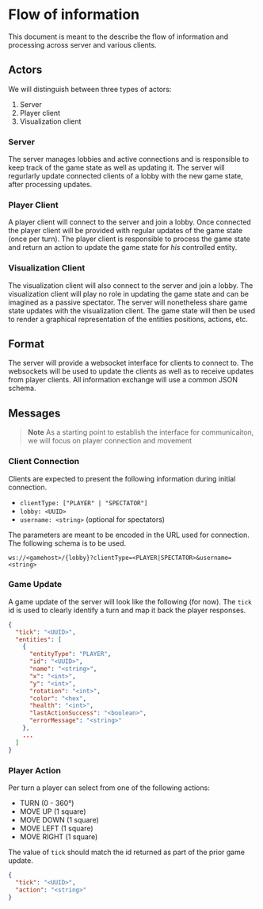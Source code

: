 # Flow of information

This document is meant to the describe the flow of information and processing across server and various clients.

## Actors

We will distinguish between three types of actors:

1. Server
1. Player client
1. Visualization client

### Server

The server manages lobbies and active connections and is responsible to keep track of the game state as well as updating it.
The server will regurlarly update connected clients of a lobby with the new game state, after processing updates.

### Player Client

A player client will connect to the server and join a lobby.
Once connected the player client will be provided with regular updates of the game state (once per turn).
The player client is responsible to process the game state and return an action to update the game state for _his_ controlled entity.

### Visualization Client

The visualization client will also connect to the server and join a lobby.
The visualization client will play no role in updating the game state and can be imagined as a passive spectator.
The server will nonetheless share game state updates with the visualization client.
The game state will then be used to render a graphical representation of the entities positions, actions, etc.

## Format

The server will provide a websocket interface for clients to connect to.
The websockets will be used to update the clients as well as to receive updates from player clients.
All information exchange will use a common JSON schema.

## Messages

> **Note** As a starting point to establish the interface for communicaiton, we will focus on player connection and movement

### Client Connection

Clients are expected to present the following information during initial connection.

- `clientType: ["PLAYER" | "SPECTATOR"]`
- `lobby: <UUID>`
- `username: <string>` (optional for spectators)

The parameters are meant to be encoded in the URL used for connection.
The following schema is to be used.

`ws://<gamehost>/{lobby}?clientType=<PLAYER|SPECTATOR>&username=<string>`

### Game Update

A game update of the server will look like the following (for now).
The `tick` id is used to clearly identify a turn and map it back the player responses.

```json
{
  "tick": "<UUID>",
  "entities": [
    {
      "entityType": "PLAYER",
      "id": "<UUID>",
      "name": "<string>",
      "x": "<int>",
      "y": "<int>",
      "rotation": "<int>",
      "color": "<hex",
      "health": "<int>",
      "lastActionSuccess": "<boolean>",
      "errorMessage": "<string>"
    },
    ...
  ]
}
```

### Player Action

Per turn a player can select from one of the following actions:

- TURN (0 - 360°)
- MOVE UP (1 square)
- MOVE DOWN (1 square)
- MOVE LEFT (1 square)
- MOVE RIGHT (1 square)

The value of `tick` should match the id returned as part of the prior game update.

```json
{
  "tick": "<UUID>",
  "action": "<string>"
}
```
